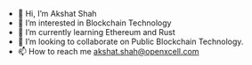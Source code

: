 - 👋 Hi, I’m Akshat Shah
- 👀 I’m interested in Blockchain Technology
- 🌱 I’m currently learning Ethereum and Rust
- 💞️ I’m looking to collaborate on Public Blockchain Technology.
- 📫 How to reach me akshat.shah@openxcell.com
